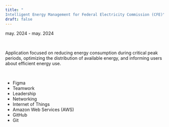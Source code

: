 ```yaml
---
title: "
Intelligent Energy Management for Federal Electricity Commission (CFE)"
draft: false
---
```


may. 2024 - may. 2024

&nbsp;

Application focused on reducing energy consumption during critical peak periods, optimizing the distribution of available energy, and informing users about efficient energy use.

&nbsp;

- Figma 
- Teamwork
- Leadership
- Networking
- Internet of Things 
- Amazon Web Services (AWS)
- GitHub
- Git

